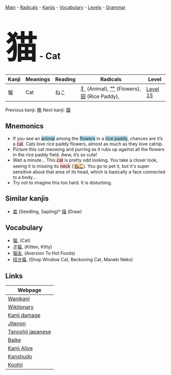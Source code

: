<style> bigfont {font-size: 100px}</style>
[Main](../README.md) -
[Radicals](../radicals.md) -
[Kanjis](../kanjis.md) -
[Vocabulary](../vocabulary.md) -
[Levels](../levels.md) -
[Grammar](../grammar.md)
# <bigfont> 猫</bigfont> - Cat 

| Kanji | Meanings | Reading | Radicals | Level |
| --- | --- | --- | --- | --- |
| 猫 | Cat | ねこ | [犭](../radicals/犭.md) (Animal), [艹](../radicals/艹.md) (Flowers), [田](../radicals/田.md) (Rice Paddy),  | [Level 15](../levels/wk_level15.md) |

Previous kanji: [晩](晩.md) Next kanji: [園](園.md) 

## Mnemonics
 * If you see an <span style="background-color:#ADD8E6"> animal</span> among the <span style="background-color:#ADD8E6"> flowers</span> in a <span style="background-color:#ADD8E6"> rice paddy</span>, chances are it’s a <span style="background-color:#ffcccb"> cat</span>. Cats love rice paddy flowers, almost as much as they love catnip.
* Picture this cat meowing and purring as it rubs up against all the flowers in the rice paddy field. Aww, it’s so cute!
* Wait a minute… This <span style="background-color:#ffcccb"> cat</span> is pretty odd looking. You take a closer look, seeing it is missing its <span style="background-color:#ffcccb"> neck</span> (<span style="background-color:#fed8b1"> [ねこ](https://jisho.org/search/ねこ)</span>). You go to pet it, but it's super sensitive about that area of its head, which is basically a face connected to a body...
* Try not to imagine this too hard. It is disturbing.


## Similar kanjis
 * [苗](苗.md) (Seedling, Sapling)* [描](描.md) (Draw)


## Vocabulary
 * [猫](../vocabulary/猫.md), (Cat)
* [子猫](../vocabulary/猫.md), (Kitten, Kitty)
* [猫舌](../vocabulary/猫.md), (Aversion To Hot Foods)
* [招き猫](../vocabulary/猫.md), (Shop Window Cat, Beckoning Cat, Maneki Neko)



## Links 

| Webpage |
| --- |
| [Wanikani          ](https://www.wanikani.com/kanji/猫) |
| [Wiktionary        ](https://en.wiktionary.org/wiki/猫) |
| [Kanji damage      ](http://www.kanjidamage.com/kanji/search?utf8=✓&q=猫) |
| [Jitenon           ](https://jitenon.com/kanji/猫) |
| [Tanoshii japanese ](https://www.tanoshiijapanese.com/dictionary/kanji.cfm?k=猫) |
| [Baike             ](https://baike.baidu.com/item/猫) |
| [Kanji Alive       ](https://app.kanjialive.com/猫) |
| [Kanshudo          ](https://www.kanshudo.com/searchmn?q=猫) |
| [Koohii            ](https://kanji.koohii.com/study/kanji/猫) |
